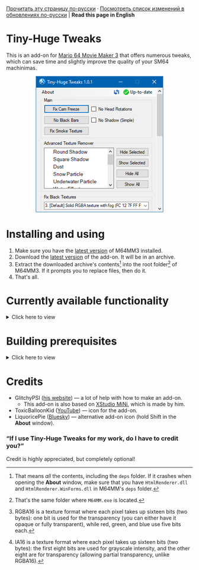 [Прочитать эту страницу по-русски](https://github.com/vazhka-dolya/TinyHugeTweaks/blob/main/README.ru.md) · [Посмотреть список изменений в обновлениях по-русски](https://github.com/vazhka-dolya/TinyHugeTweaks/blob/main/Changelog.ru.md) | **Read this page in English**

# Tiny-Huge Tweaks
This is an add-on for [Mario 64 Movie Maker 3](https://github.com/projectcomet64/M64MM) that offers numerous tweaks, which can save time and slightly improve the quality of your SM64 machinimas.

<p align="center">
  <img src="https://github.com/vazhka-dolya/TinyHugeTweaks/blob/main/GitHubImg/ReadmeImage4_eng.png"/>
</p>

# Installing and using
1. Make sure you have the [latest version](https://github.com/projectcomet64/M64MM/releases/latest) of M64MM3 installed.
2. Download the [latest version](https://github.com/vazhka-dolya/TinyHugeTweaks/releases/latest) of the add-on. It will be in an archive.
3. Extract the downloaded archive's contents[^1] into the root folder[^2] of M64MM3. If it prompts you to replace files, then do it.
4. That's all.

# Currently available functionality
<details>
  <summary>Click here to view</summary>

## Fix Cam Freeze
Implements [sm64rise's and integerbang's GameShark code](https://www.youtube.com/watch?v=FBRHespARdY) that fixes the camera being zoomed out. Intended to be a shortcut so that you don't have to reenter the code every time you use a new ROM.

## No Head Rotations
Replaces the normal standing animations with the Reading/C-Up animation, which does not have the potentially unwanted head rotations. Can be toggled. Intended as a shortcut.

## No Black Bars
Implements a SM64 ROM Manager tweak that removes the black bars that can be seen in SM64 and a lot of ROM hacks.

## No Shadow (Simple)
Implements a simple GameShark code that removes Mario's shadow. Most likely won't work on custom models. Intended as a shortcut.

## Fix Smoke Texture
Implements a SM64 ROM Manager tweak that fixes the smoke texture being mistakingly set to be RGBA16[^3] instead of IA16[^4].

## Advanced Texture Remover
Can straight-up erase textures, turning them into blank, completely transparent images, and is able to add them back. Supports a variety of textures.

## Fix Black Textures
Implements [SM64 Save State Fixer](https://github.com/vazhka-dolya/sm64_save_state_fixer), which fixes the textures being black in older ROM hacks when using newer graphics plugins like GLideN64.

## Stars' Appearance
Allows you to change the stars' models from collected to uncollected and vice versa. You need to pause the game before using it, otherwise it's likely to crash SM64.

### Model Addresses
Since ROM hacks often have different RAM addresses for storing these models, Tiny-Huge Tweaks allows you to add your own addresses for the star models in different ROM hacks (see `TinyHugeTweaks/starAddresses.config`). You can find these addresses by using a tool like [STROOP](https://github.com/SM64-TAS-ABC/STROOP) (I recommend using Mupen64 with that).

## Show/Hide Body Parts
Implements a GameShark code that makes Mario's body invisible, but in a way that allows you to toggle it for each body part.

Marked as Work-In-Progress, because it doesn't support other body states (open hands, Wing Cap's wings, Metal Mario etc.), custom models, and LOD Mario models right now.

</details>

# Building prerequisites
<details>
  <summary>Click here to view</summary>
  
- Visual Studio 2022.
- M64MM3's repository in a folder called `M64MM` outside of where this repository is.
  - Example: if the `.sln` for Tiny-Huge Tweaks is in `C:/projects/TinyHugeTweaks/TinyHugeTweaks.sln`, the whole M64MM3 repository must be in `C:/projects/M64MM`.
- If you're on Windows, then, before extracting the archives, make sure to right-click the archive, open **Properties** and see if you have an **Unblock** checkbox. If you do, tick it and press **Apply**. If you don't do this and the archive(s) remain blocked, you may run into issues.
- *Depending on the circumstances*, you *may* have to do the following: go to **Menu** > **Tools** > **NuGet Package Manager** > **Package Manager Console** and enter `Install-Package HtmlRenderer.WinForms`. After that, go to **Menu** > **Project** > **Manage NuGet Packages…**, and make sure that both `HtmlRenderer.Core` and `HtmlRenderer.WinForms` are up-to-date.

</details>

# Credits
- GlitchyPSI ([his website](https://glitchypsi.xyz)) — a lot of help with how to make an add-on.
  - This add-on is also based on [XStudio MiNi](https://github.com/projectcomet64/xstudio-mini), which is made by him.
- ToxicBalloonKid ([YouTube](https://www.youtube.com/channel/UCbHbB9MXZYw4WgCeVXbic_Q)) — icon for the add-on.
- LiquoricePie ([Bluesky](https://bsky.app/profile/liquoricepie.bsky.social)) — alternative add-on icon (hold Shift in the **About** window).

### “If I use Tiny-Huge Tweaks for my work, do I have to credit you?”
Credit is highly appreciated, but completely optional!

[^1]: That means *all* the contents, including the `deps` folder. If it crashes when opening the **About** window, make sure that you have `HtmlRenderer.dll` and `HtmlRenderer.WinForms.dll` in M64MM's `deps` folder.
[^2]: That's the same folder where `M64MM.exe` is located.
[^3]: RGBA16 is a texture format where each pixel takes up sixteen bits (two bytes): one bit is used for the transparency (you can either have it opaque or fully transparent), while red, green, and blue use five bits each.
[^4]: IA16 is a texture format where each pixel takes up sixteen bits (two bytes): the first eight bits are used for grayscale intensity, and the other eight are for transparency (allowing partial transparency, unlike RGBA16).
